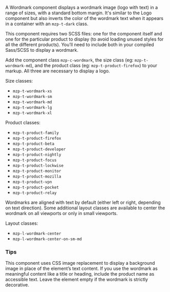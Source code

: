A Wordmark component displays a wordmark image (logo with text) in a range of
sizes, with a standard bottom margin. It's similar to the Logo component but
also inverts the color of the wordmark text when it appears in a container with
an `mzp-t-dark` class.

This component requires two SCSS files: one for the component itself and one for
the particular product to display (to avoid loading unused styles for all the
different products). You’ll need to include both in your compiled Sass/SCSS to
display a wordmark.

Add the component class `mzp-c-wordmark`, the size class (eg: `mzp-t-wordmark-md`),
and the product class (eg: `mzp-t-product-firefox`) to your markup. All three
are necessary to display a logo.

Size classes:
- `mzp-t-wordmark-xs`
- `mzp-t-wordmark-sm`
- `mzp-t-wordmark-md`
- `mzp-t-wordmark-lg`
- `mzp-t-wordmark-xl`

Product classes:
- `mzp-t-product-family`
- `mzp-t-product-firefox`
- `mzp-t-product-beta`
- `mzp-t-product-developer`
- `mzp-t-product-nightly`
- `mzp-t-product-focus`
- `mzp-t-product-lockwise`
- `mzp-t-product-monitor`
- `mzp-t-product-mozilla`
- `mzp-t-product-vpn`
- `mzp-t-product-pocket`
- `mzp-t-product-relay`

Wordmarks are aligned with text by default (either left or right, depending on
text direction). Some additional layout classes are available to center the
wordmark on all viewports or only in small viewports.

Layout classes:
- `mzp-l-wordmark-center`
- `mzp-l-wordmark-center-on-sm-md`

### Tips
This component uses CSS image replacement to display a background image in place
of the element’s text content. If you use the wordmark as meaningful content like
a title or heading, include the product name as accessible text. Leave the element
empty if the wordmark is strictly decorative.

